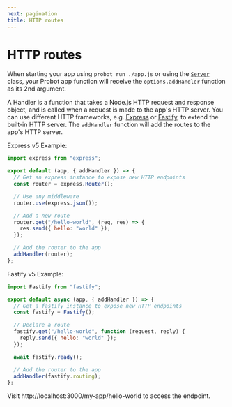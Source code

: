 ```yaml
---
next: pagination
title: HTTP routes
---
```


# HTTP routes

When starting your app using `probot run ./app.js` or using the [`Server`](/docs/development/#use-server) class, your Probot app function will receive the `options.addHandler` function as its 2nd argument.

A Handler is a function that takes a Node.js HTTP request and response object, and is called when a request is made to the app's HTTP server. You can use different HTTP frameworks, e.g. [Express](https://expressjs.com/) or [Fastify](https://www.fastify.dev/), to extend the built-in HTTP server. The `addHandler` function will add the routes to the app's HTTP server.

Express v5 Example:

```js
import express from "express";

export default (app, { addHandler }) => {
  // Get an express instance to expose new HTTP endpoints
  const router = express.Router();

  // Use any middleware
  router.use(express.json());

  // Add a new route
  router.get("/hello-world", (req, res) => {
    res.send({ hello: "world" });
  });

  // Add the router to the app
  addHandler(router);
};
```

Fastify v5 Example:

```js
import Fastify from "fastify";

export default async (app, { addHandler }) => {
  // Get a fastify instance to expose new HTTP endpoints
  const fastify = Fastify();

  // Declare a route
  fastify.get("/hello-world", function (request, reply) {
    reply.send({ hello: "world" });
  });

  await fastify.ready();

  // Add the router to the app
  addHandler(fastify.routing);
};
```

Visit http://localhost:3000/my-app/hello-world to access the endpoint.
